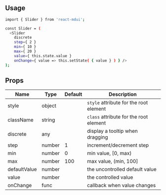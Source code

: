 ## Usage ##

```sh
import { Slider } from 'react-mdui';

const Slider = (
  <Slider
    discrete
    step={ 2 }
    min={ 10 }
    max={ 20 }
    value={ this.state.value }
    onChange={ value => this.setState( { value } ) } />
);

```

## Props ##

Name         | Type   | Default | Description
-------------|--------|---------|-------------
style        | object |         | `style` attribute for the root element
className    | string |         | `class` attribute for the root element
discrete     | any    |         | display a tooltip when dragging
step         | number | 1       | increment/decrement step
min          | number | 0       | min value, [0, max)
max          | number | 100     | max value, (min, 100]
defaultValue | number |         | the uncontrolled default value
value        | number |         | the controlled value
onChange     | func   |         | callback when value changes
